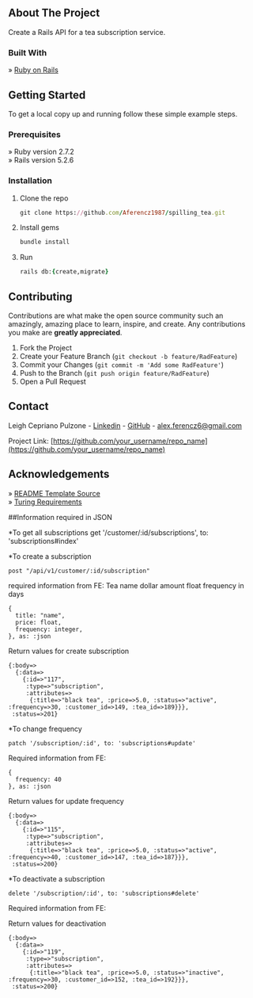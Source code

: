 ## About The Project

<!-- [![Product Name Screen Shot][product-screenshot]](https://example.com) -->
Create a Rails API for a tea subscription service.


### Built With

» [Ruby on Rails](https://rubyonrails.org/)


## Getting Started

To get a local copy up and running follow these simple example steps.

### Prerequisites

» Ruby version 2.7.2<br />
» Rails version 5.2.6

### Installation

1. Clone the repo
   ```rb
   git clone https://github.com/Aferencz1987/spilling_tea.git
   ```
2. Install gems
   ```rb
   bundle install
   ```
3. Run
   ```rb
   rails db:{create,migrate}
   ```


## Contributing

Contributions are what make the open source community such an amazingly, amazing place to learn, inspire, and create. Any contributions you make are **greatly appreciated**.

1. Fork the Project
2. Create your Feature Branch (`git checkout -b feature/RadFeature`)
3. Commit your Changes (`git commit -m 'Add some RadFeature'`)
4. Push to the Branch (`git push origin feature/RadFeature`)
5. Open a Pull Request


## Contact

Leigh Cepriano Pulzone - [Linkedin](https://www.linkedin.com/in/alex-ferencz) - [GitHub](https://github.com/Aferencz1987) - alex.ferencz6@gmail.com

Project Link: [https://github.com/your_username/repo_name](https://github.com/your_username/repo_name)



## Acknowledgements

» [README Template Source](https://github.com/othneildrew/Best-README-Template)<br />
» [Turing Requirements](https://mod4.turing.edu/projects/take_home/take_home_be)

##Information required in JSON

*To get all subscriptions
get '/customer/:id/subscriptions', to: 'subscriptions#index'


*To create a subscription
```
post "/api/v1/customer/:id/subscription"
```
required information from FE:
Tea name
dollar amount float
frequency in days
```
{
  title: "name",
  price: float,
  frequency: integer,
}, as: :json
```
Return values for
create subscription
```
{:body=>
  {:data=>
    {:id=>"117",
     :type=>"subscription",
     :attributes=>
      {:title=>"black tea", :price=>5.0, :status=>"active", :frequency=>30, :customer_id=>149, :tea_id=>189}}},
 :status=>201}
```
*To change frequency
```
patch '/subscription/:id', to: 'subscriptions#update'
```
Required information from FE:
```
{
  frequency: 40
}, as: :json
```
Return values for update frequency
```
{:body=>
  {:data=>
    {:id=>"115",
     :type=>"subscription",
     :attributes=>
      {:title=>"black tea", :price=>5.0, :status=>"active", :frequency=>40, :customer_id=>147, :tea_id=>187}}},
 :status=>200}
```
 *To deactivate a subscription
 ```
delete '/subscription/:id', to: 'subscriptions#delete'
```
Required information from FE:

Return values for deactivation
```
{:body=>
  {:data=>
    {:id=>"119",
     :type=>"subscription",
     :attributes=>
      {:title=>"black tea", :price=>5.0, :status=>"inactive", :frequency=>30, :customer_id=>152, :tea_id=>192}}},
 :status=>200}
 ```
